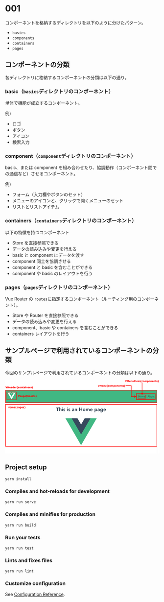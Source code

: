 # 001

コンポーネントを格納するディレクトリを以下のように分けたパターン。

- `basics`
- `components`
- `containers`
- `pages`

## コンポーネントの分類

各ディレクトリに格納するコンポーネントの分類は以下の通り。

### basic（`basics`ディレクトリのコンポーネント）

単体で機能が成立するコンポーネント。

例)

- ロゴ
- ボタン
- アイコン
- 検索入力

### component（`component`ディレクトリのコンポーネント）

basic、または component を組み合わせたり、協調動作（コンポーネント間での通信など）させるコンポーネント。

例)

- フォーム（入力欄やボタンのセット）
- メニューのアイコンと、クリックで開くメニューのセット
- リストとリストアイテム

### containers（`containers`ディレクトリのコンポーネント）

以下の特徴を持つコンポーネント

- Store を直接参照できる
- データの読み込みや変更を行える
- basic と component にデータを渡す
- component 同士を協調させる
- component と basic を含むことができる
- component や basic のレイアウトを行う

### pages（`pages`ディレクトリのコンポーネント）

Vue Router の `routes`に指定するコンポーネント（ルーティング用のコンポーネント）。

- Store や Router を直接参照できる
- データの読み込みや変更を行える
- component、basic や containers を含むことができる
- containers レイアウトを行う

## サンプルページで利用されているコンポーネントの分類

今回のサンプルページで利用されているコンポーネントの分類は以下の通り。

<img src="./media/app-view.png" alt="アプリケーションの画面">

## Project setup

```
yarn install
```

### Compiles and hot-reloads for development

```
yarn run serve
```

### Compiles and minifies for production

```
yarn run build
```

### Run your tests

```
yarn run test
```

### Lints and fixes files

```
yarn run lint
```

### Customize configuration

See [Configuration Reference](https://cli.vuejs.org/config/).
